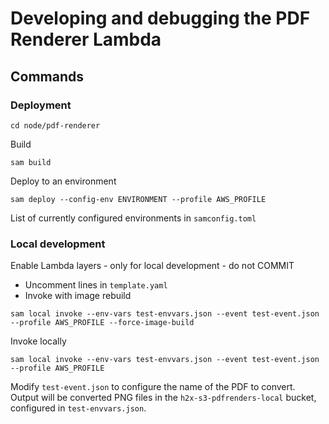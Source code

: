 # Developing and debugging the PDF Renderer Lambda

## Commands

### Deployment

`cd node/pdf-renderer`

Build
```
sam build
```

Deploy to an environment
```
sam deploy --config-env ENVIRONMENT --profile AWS_PROFILE
```

List of currently configured environments in `samconfig.toml`

### Local development

Enable Lambda layers - only for local development - do not COMMIT
* Uncomment lines in `template.yaml`
* Invoke with image rebuild
```
sam local invoke --env-vars test-envvars.json --event test-event.json --profile AWS_PROFILE --force-image-build
```

Invoke locally
```
sam local invoke --env-vars test-envvars.json --event test-event.json --profile AWS_PROFILE
```

Modify `test-event.json` to configure the name of the PDF to convert.
Output will be converted PNG files in the `h2x-s3-pdfrenders-local` bucket, configured in `test-envvars.json`.
